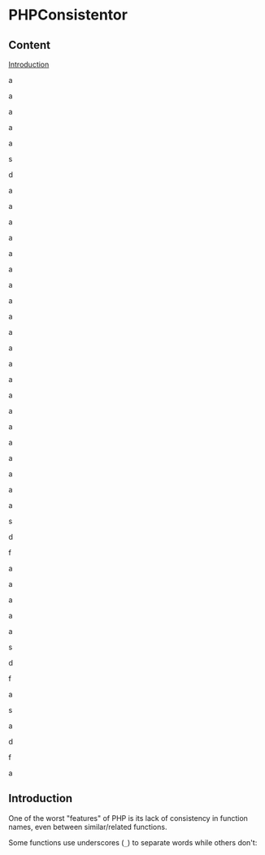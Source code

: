 # PHPConsistentor

## Content
[Introduction](#Introduction)


a

a

a

a

a

s

d

a

a

a

a

a

a

a

a

a

a

a

a

a

a

a

a

a

a

a

a

a

s

d

f

a

a

a

a

a

s

d

f

a

s

a

d

f

a
<a name="introduction"></a>
## Introduction

One of the worst "features" of PHP is its lack of consistency in function names, even between similar/related functions.

Some functions use underscores (```_```) to separate words while others don't:

```php

```
